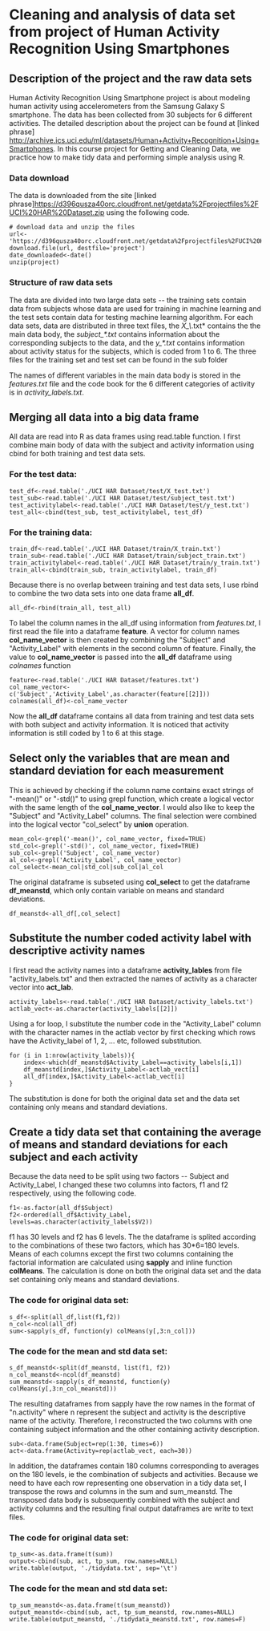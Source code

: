 Cleaning and analysis of data set from project of Human Activity Recognition Using Smartphones
========================================================

Description of the project and the raw data sets
----------------------
Human Activity Recognition Using Smartphone project is about modeling human activity using accelerometers from the Samsung Galaxy S smartphone.  The data has been collected from 30 subjects for 6 different activities.  The detailed description about the project can be found at [linked phrase]
http://archive.ics.uci.edu/ml/datasets/Human+Activity+Recognition+Using+Smartphones.  In this course project for Getting and Cleaning Data, we practice how to make tidy data and performing simple analysis using R.

### Data download
The data is downloaded from the site [linked phrase]https://d396qusza40orc.cloudfront.net/getdata%2Fprojectfiles%2FUCI%20HAR%20Dataset.zip  using the following code.
```
# download data and unzip the files
url<-'https://d396qusza40orc.cloudfront.net/getdata%2Fprojectfiles%2FUCI%20HAR%20Dataset.zip'
download.file(url, destfile='project')
date_downloaded<-date()
unzip(project)
```
### Structure of raw data sets
The data are divided into two large data sets -- the training sets contain data from subjects whose data are used for training in machine learning and the test sets contain data for testing machine learning algorithm.  For each data sets, data are distributed in three text files, the *X_\\*.txt* contains the the main data body, the *subject_\*.txt* contains information about the corresponding subjects to the data, and the *y_\*.txt* contains information about activity status for the subjects, which is coded from 1 to 6. The three files for the training set and test set can be found in the sub folder 

The names of different variables in the main data body is stored in the *features.txt* file and the code book for the 6 different categories of activity is in *activity_labels.txt*.  

Merging all data into a big data frame
-----------------------------------
All data are read into R as data frames using read.table function.  I first combine main body of data with the subject and activity information using cbind for both training and test data sets.  

### For the test data:
```
test_df<-read.table('./UCI HAR Dataset/test/X_test.txt')
test_sub<-read.table('./UCI HAR Dataset/test/subject_test.txt')
test_activitylabel<-read.table('./UCI HAR Dataset/test/y_test.txt')
test_all<-cbind(test_sub, test_activitylabel, test_df)
```
### For the training data:
```
train_df<-read.table('./UCI HAR Dataset/train/X_train.txt')
train_sub<-read.table('./UCI HAR Dataset/train/subject_train.txt')
train_activitylabel<-read.table('./UCI HAR Dataset/train/y_train.txt')
train_all<-cbind(train_sub, train_activitylabel, train_df)
```
Because there is no overlap between training and test data sets, I use rbind to combine the two data sets into one data frame **all_df**.  
```
all_df<-rbind(train_all, test_all)
```
To label the column names in the all_df using information from *features.txt*, I first read the file into a dataframe **feature**. A vector for column names **col_name_vector** is then created by combining the "Subject" and "Activity_Label" with elements in the second column of feature.  Finally, the value to **col_name_vector** is passed into the **all_df** dataframe using *colnames* function
```
feature<-read.table('./UCI HAR Dataset/features.txt')
col_name_vector<-c('Subject','Activity_Label',as.character(feature[[2]]))
colnames(all_df)<-col_name_vector
```
Now the **all_df** dataframe contains all data from training and test data sets with both subject and activity information.  It is noticed that activity information is still coded by 1 to 6 at this stage.

Select only the variables that are mean and standard deviation for each measurement
------------
This is achieved by checking if the column name contains exact strings of "-mean()" or "-std()" to using grepl function, which create a logical vector with the same length of the **col_name_vector**.  I would also like to keep the "Subject" and "Activity_Label" columns.
The final selection were combined into the logical vector "col_select" by **union** operation.
```
mean_col<-grepl('-mean()', col_name_vector, fixed=TRUE)
std_col<-grepl('-std()', col_name_vector, fixed=TRUE)
sub_col<-grepl('Subject', col_name_vector)
al_col<-grepl('Activity_Label', col_name_vector)
col_select<-mean_col|std_col|sub_col|al_col
```
The original dataframe is subseted using **col_select** to get the dataframe **df_meanstd**, which only contain variable on means and standard deviations.
```
df_meanstd<-all_df[,col_select]
```
Substitute the number coded activity label with descriptive activity names
-------------
I first read the activity names into a dataframe **activity_lables** from file "activity_labels.txt" and then extracted the names of activity as a character vector into **act_lab**.
```
activity_labels<-read.table('./UCI HAR Dataset/activity_labels.txt')
actlab_vect<-as.character(activity_labels[[2]])
```
Using a for loop, I substitute the number code in the "Activity_Label" column with the character names in the actlab vector by first checking which rows have the Activity_label of 1, 2, ... etc, followed substitution.
```
for (i in 1:nrow(activity_labels)){
    index<-which(df_meanstd$Activity_Label==activity_labels[i,1])
    df_meanstd[index,]$Activity_Label<-actlab_vect[i]
    all_df[index,]$Activity_Label<-actlab_vect[i]
}
```
The substitution is done for both the original data set and the data set containing only means and standard deviations.

Create a tidy data set that containing the average of means and standard deviations for each subject and each activity
------------------
Because the data need to be split using two factors -- Subject and Activity_Label, I changed these two columns into factors, f1 and f2 respectively, using the following code.
```
f1<-as.factor(all_df$Subject)
f2<-ordered(all_df$Activity_Label, levels=as.character(activity_labels$V2))
```
f1 has 30 levels and f2 has 6 levels.  The the dataframe is splited according to the combinations of these two factors, which has 30\*6=180 levels.  Means of each columns except the first two columns containing the factorial information are calculated using **sapply** and inline function **colMeans**.  The calculation is done on both the original data set and the data set containing only means and standard deviations.
### The code for original data set:
```
s_df<-split(all_df,list(f1,f2))
n_col<-ncol(all_df)
sum<-sapply(s_df, function(y) colMeans(y[,3:n_col]))
```
### The code for the mean and std data set:
```
s_df_meanstd<-split(df_meanstd, list(f1, f2))
n_col_meanstd<-ncol(df_meanstd)
sum_meanstd<-sapply(s_df_meanstd, function(y) colMeans(y[,3:n_col_meanstd]))
```
The resulting dataframes from sapply have the row names in the format of "n.activity" where n represent the subject and activity is the descriptive name of the activity.  Therefore, I reconstructed the two columns with one containing subject information and the other containing activity description.  
```
sub<-data.frame(Subject=rep(1:30, times=6))
act<-data.frame(Activity=rep(actlab_vect, each=30))
```
In addition, the dataframes contain 180 columns corresponding to averages on the 180 levels, ie the combination of subjects and activities.  Because we need to have each row representing one observation in a tidy data set, I transpose the rows and columns in the sum and sum_meanstd.  The transposed data body is subsequently combined with the subject and activity columns and the resulting final output dataframes are write to text files.
### The code for original data set:
```
tp_sum<-as.data.frame(t(sum))
output<-cbind(sub, act, tp_sum, row.names=NULL)
write.table(output, './tidydata.txt', sep='\t')
```
### The code for the mean and std data set:
```
tp_sum_meanstd<-as.data.frame(t(sum_meanstd))
output_meanstd<-cbind(sub, act, tp_sum_meanstd, row.names=NULL)
write.table(output_meanstd, './tidydata_meanstd.txt', row.names=F)
```

























